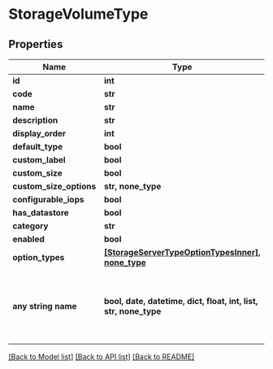 # StorageVolumeType


## Properties
Name | Type | Description | Notes
------------ | ------------- | ------------- | -------------
**id** | **int** |  | [optional] 
**code** | **str** |  | [optional] 
**name** | **str** |  | [optional] 
**description** | **str** |  | [optional] 
**display_order** | **int** |  | [optional] 
**default_type** | **bool** |  | [optional] 
**custom_label** | **bool** |  | [optional] 
**custom_size** | **bool** |  | [optional] 
**custom_size_options** | **str, none_type** |  | [optional] 
**configurable_iops** | **bool** |  | [optional] 
**has_datastore** | **bool** |  | [optional] 
**category** | **str** |  | [optional] 
**enabled** | **bool** |  | [optional] 
**option_types** | [**[StorageServerTypeOptionTypesInner], none_type**](StorageServerTypeOptionTypesInner.md) |  | [optional] 
**any string name** | **bool, date, datetime, dict, float, int, list, str, none_type** | any string name can be used but the value must be the correct type | [optional]

[[Back to Model list]](../README.md#documentation-for-models) [[Back to API list]](../README.md#documentation-for-api-endpoints) [[Back to README]](../README.md)


